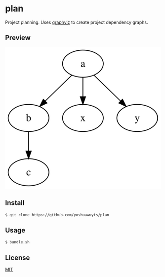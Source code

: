 # plan
Project planning. Uses [graphviz]() to create project dependency graphs.

## Preview
![plan in svg](plan.svg)

## Install
```sh
$ git clone https://github.com/yoshuawuyts/plan
```

## Usage
```sh
$ bundle.sh
```
## License
[MIT](https://tldrlegal.com/license/mit-license)
